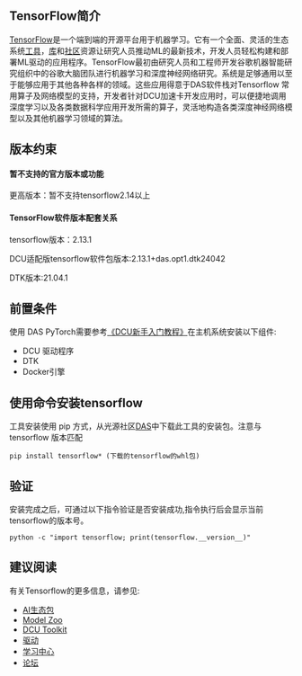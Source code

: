 ## TensorFlow简介
[TensorFlow](https://www.tensorflow.org/)是一个端到端的开源平台用于机器学习。它有一个全面、灵活的生态系统[工具](https://www.tensorflow.org/resources/tools)，[库](https://www.tensorflow.org/resources/libraries-extensions)和[社区](https://www.tensorflow.org/community)资源让研究人员推动ML的最新技术，开发人员轻松构建和部署ML驱动的应用程序。TensorFlow最初由研究人员和工程师开发谷歌机器智能研究组织中的谷歌大脑团队进行机器学习和深度神经网络研究。系统是足够通用以至于能够应用于其他各种各样的领域。这些应用得意于DAS软件栈对Tensorflow 常用算子及网络模型的支持，开发者针对DCU加速卡开发应用时，可以便捷地调用深度学习以及各类数据科学应用开发所需的算子，灵活地构造各类深度神经网络模型以及其他机器学习领域的算法。

## 版本约束 

#### 暂不支持的官方版本或功能

更高版本：暂不支持tensorflow2.14以上

#### TensorFlow软件版本配套关系

tensorflow版本：2.13.1

DCU适配版tensorflow软件包版本:2.13.1+das.opt1.dtk24042

DTK版本:21.04.1

## 前置条件

使用 DAS PyTorch需要参考[《DCU新手入门教程》](https://developer.hpccube.com/gitbook/dcu_tutorial/index.html)在主机系统安装以下组件:
- DCU 驱动程序
- DTK
- Docker引擎

## 使用命令安装tensorflow

工具安装使用 pip 方式，从光源社区[DAS](https://cancon.hpccube.com:65024/4/main/)中下载此工具的安装包。注意与 tensorflow 版本匹配
```
pip install tensorflow* (下载的tensorflow的whl包)
```

## 验证

安装完成之后，可通过以下指令验证是否安装成功,指令执行后会显示当前tensorflow的版本号。
```
python -c "import tensorflow; print(tensorflow.__version__)"
```
## 建议阅读


有关Tensorflow的更多信息，请参见:
- [AI生态包](https://cancon.hpccube.com:65024/4/main/)
- [Model Zoo](https://sourcefind.cn/#/model-zoo/list)
- [DCU Toolkit](https://cancon.hpccube.com:65024/1/main)
- [驱动](https://cancon.hpccube.com:65024/6/main)
- [学习中心](https://developer.hpccube.com/study/)
- [论坛](https://forum.hpccube.com/)



